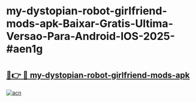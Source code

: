 # my-dystopian-robot-girlfriend-mods-apk-Baixar-Gratis-Ultima-Versao-Para-Android-IOS-2025-#aen1g

# <h2><a href="https://ainizakaria.my?title=my-dystopian-robot-girlfriend-mods-apk&ref=22M">🔗👉 🔴 my-dystopian-robot-girlfriend-mods-apk</a></h2>

[![acn](https://github.com/user-attachments/assets/0f9c940e-d8b0-45ae-aac7-cd30a18b3e1c)](https://ainizakaria.my?title=my-dystopian-robot-girlfriend-mods-apk&ref=22M)

